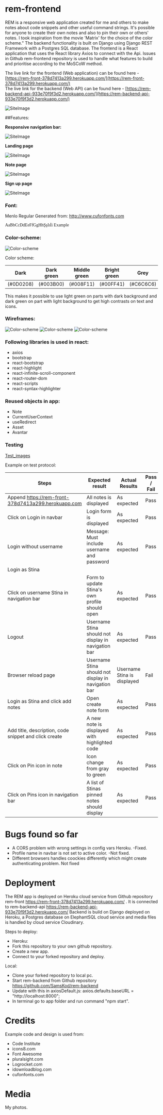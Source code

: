 # rem-frontend

REM is a responsive web application created for me and others to make notes about code snippets and other useful command strings. It's possible for anyone to create their own notes and also to pin their own or others' notes. I took inspiration from the movie 'Matrix' for the choice of the color scheme." The backend functionality is built on Django using Django REST Framework with a Postgres SQL database. The frontend is a React application that uses the React library Axios to connect with the Api. Issues in Github rem-frontend repository is used to handle what features to build and prioritise according to the MoSCoW method. 

The live link for the frontend (Web application) can be found here - [https://rem-front-378d7413a299.herokuapp.com/](https://rem-front-378d7413a299.herokuapp.com/) </br>
The live link for the backend (Web API) can be found here - [https://rem-backend-api-933e70f9f3d2.herokuapp.com/](https://rem-backend-api-933e70f9f3d2.herokuapp.com/) </br>

![SiteImage](src/assets/images/Responsive.png)

##Features:

**Responsive navigation bar:**

![SiteImage](src/assets/images/Navbar.png)

**Landing page**

![SiteImage](src/assets/images/Homepage.png)

**Note page**

![SiteImage](src/assets/images/Note.png)

**Sign up page**

![SiteImage](src/assets/images/SignUp.png)


### Font:
Menlo Regular Generated from: http://www.cufonfonts.com

<style>
@font-face {
    font-family: 'Menlo Regular';
    font-style: normal;
    font-weight: normal;
    src: local('Menlo Regular'), url('Menlo-Regular.woff') format('woff');
    }

div {
  font-family: Menlo Regular;
}
</style>
<div>
    AaBbCcDdEeFfGgHhŞşIıİi Example
</div>

### Color-scheme:
![Color-scheme](src/assets/images/matrix-code-green-sm.png)

Color scheme:

Dark| Dark green|Middle green|Bright green|Grey|White
----|-----------|------------|------------|----|-----
(#0D0208)|(#003B00)|(#008F11)|(#00FF41)|(#C6C6C6)|(#F8F8F8)

This makes it possible to use light green on parts with dark background and dark green on part with light background to get high contrasts on text and icons.

### Wireframes:
![Color-scheme](src/assets/images/wf_login.png)
![Color-scheme](src/assets/images/wf_note.png)
![Color-scheme](src/assets/images/wf_profile.png)


### Following libraries is used in react:

* axios
* bootstrap
* react-bootstrap
* react-highlight
* react-infinite-scroll-component
* react-router-dom
* react-scripts
* react-syntax-highlighter


### Reused objects in app: 
* Note
* CurrentUserContext
* useRedirect
* Asset
* Avantar


### Testing

[Test_images](./assets/file/TestResultsImages.md)

Example on test protocol:

Steps | Expected result | Actual Results | Pass / Fail 
----- | --------------- | -------------- | ----------- 
Append  https://rem-front-378d7413a299.herokuapp.com | All notes is displayed | As expected | Pass
Click on Login in navbar | Login form is displayed | As expected | Pass
Login without username | Message: Must include username and password | As expected | Pass
Login as Stina| 
Click on username Stina in navigation bar | Form to update Stina's own profile should open | As expected | Pass
Logout | Username Stina should not display in navigation bar | As expected | Pass
Browser reload page | Username Stina should not display in navigation bar | Username Stina is displayed | Fail
Login as Stina and click add notes | Open create note form | As expected | Pass
Add title, description, code snippet and click create | A new note is displayed with highlighted code | As expected| Pass
Click on Pin icon in note| Icon change from gray to green | As expected | Pass
Click on Pins icon in navigation bar | A list of Stinas pinned notes should display | As expected | Pass


# Bugs found so far
 * A CORS problem with wrong settings in config vars Heroku. -Fixed.
 * Profile name in navbar is not set to active color. -Not fixed.
 * Different browsers handles coockies differently which might create authenticating problem. Not fixed


# Deployment

The REM app is deployed on Heroku cloud service from Github repository rem-front https://rem-front-378d7413a299.herokuapp.com/ . It is connected to rem-backend-api https://rem-backend-api-933e70f9f3d2.herokuapp.com/
Backend is build on Django deployed on Heroku, a Postgres database on ElephantSQL cloud service and media files is handled by cloud service Cloudinary.


Steps to deploy:

* Heroku:
* Fork this repository to your own github repository.
* Create a new app.
* Connect to your forked repository and deploy.

Local:
* Clone your forked repository to local pc.
* Start rem-backend from Github repository https://github.com/SamsKod/rem-backend
* Update with this in axiosDefault.js: axios.defaults.baseURL = "http://localhost:8000";
* In terminal go to app folder and run command "npm start".


# Credits
Example code and design is used from:
- Code Institute
- icons8.com
- Font Awesome
- pluralsight.com
- Logrocket.com
- idownloadblog.com
- cufonfonts.com

# Media
My photos.

